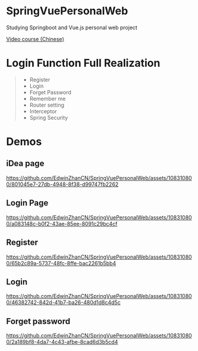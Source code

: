 # SpringVuePersonalWeb
Studying Springboot and Vue.js personal web project

[Video course (Chinese)](https://www.bilibili.com/video/BV1rT411W7QM?p=1&vd_source=22e103d2856d069401dd831ed1b5a2b2)

# Login Function Full Realization

>* Register
>* Login
>* Forget Password
>* Remember me
>* Router setting
>* Interceptor
>* Spring Security

# Demos
## iDea page
https://github.com/EdwinZhanCN/SpringVuePersonalWeb/assets/108310800/801045e7-27db-4948-8f38-d99747fb2262
## Login Page
https://github.com/EdwinZhanCN/SpringVuePersonalWeb/assets/108310800/a083148c-b0f2-43ae-85ee-8091c29bc4cf
## Register
https://github.com/EdwinZhanCN/SpringVuePersonalWeb/assets/108310800/65b2c89a-5737-48fc-8ffe-bac2261b5bb4
## Login
https://github.com/EdwinZhanCN/SpringVuePersonalWeb/assets/108310800/46382742-842d-41b7-ba26-480d1d8c4d5c
## Forget password
https://github.com/EdwinZhanCN/SpringVuePersonalWeb/assets/108310800/2a189bf8-4da7-4c43-afbe-8cad6d3b5cd4


